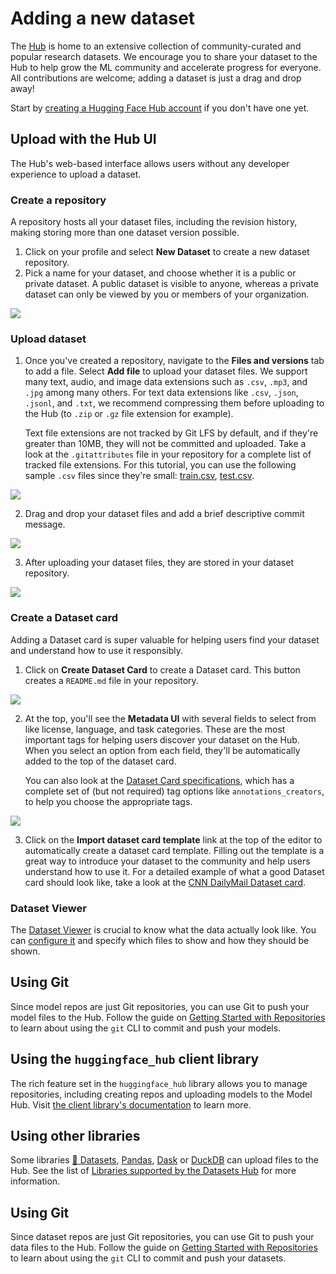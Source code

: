 # Adding a new dataset

The [Hub](https://huggingface.co/datasets) is home to an extensive collection of community-curated and popular research datasets. We encourage you to share your dataset to the Hub to help grow the ML community and accelerate progress for everyone. All contributions are welcome; adding a dataset is just a drag and drop away!

Start by [creating a Hugging Face Hub account](https://huggingface.co/join) if you don't have one yet.

## Upload with the Hub UI

The Hub's web-based interface allows users without any developer experience to upload a dataset.

### Create a repository

A repository hosts all your dataset files, including the revision history, making storing more than one dataset version possible.

1. Click on your profile and select **New Dataset** to create a new dataset repository. 
2. Pick a name for your dataset, and choose whether it is a public or private dataset. A public dataset is visible to anyone, whereas a private dataset can only be viewed by you or members of your organization.

<div class="flex justify-center">
    <img src="https://huggingface.co/datasets/huggingface/documentation-images/resolve/main/datasets/create_repo.png"/>
</div>

### Upload dataset

1. Once you've created a repository, navigate to the **Files and versions** tab to add a file. Select **Add file** to upload your dataset files. We support many text, audio, and image data extensions such as `.csv`, `.mp3`, and `.jpg` among many others. For text data extensions like `.csv`, `.json`, `.jsonl`, and `.txt`, we recommend compressing them before uploading to the Hub (to `.zip` or `.gz` file extension for example).

    Text file extensions are not tracked by Git LFS by default, and if they're greater than 10MB, they will not be committed and uploaded. Take a look at the `.gitattributes` file in your repository for a complete list of tracked file extensions. For this tutorial, you can use the following sample `.csv` files since they're small: <a href="https://huggingface.co/datasets/stevhliu/demo/raw/main/train.csv" download>train.csv</a>, <a href="https://huggingface.co/datasets/stevhliu/demo/raw/main/test.csv" download>test.csv</a>.

<div class="flex justify-center">
    <img src="https://huggingface.co/datasets/huggingface/documentation-images/resolve/main/datasets/upload_files.png"/>
</div>

2. Drag and drop your dataset files and add a brief descriptive commit message.

<div class="flex justify-center">
    <img src="https://huggingface.co/datasets/huggingface/documentation-images/resolve/main/datasets/commit_files.png"/>
</div>

3. After uploading your dataset files, they are stored in your dataset repository.

<div class="flex justify-center">
    <img src="https://huggingface.co/datasets/huggingface/documentation-images/resolve/main/datasets/files_stored.png"/>
</div>

### Create a Dataset card

Adding a Dataset card is super valuable for helping users find your dataset and understand how to use it responsibly.

1. Click on **Create Dataset Card** to create a Dataset card. This button creates a `README.md` file in your repository.

<div class="flex justify-center">
    <img src="https://huggingface.co/datasets/huggingface/documentation-images/resolve/main/datasets/dataset_card.png"/>
</div>

2. At the top, you'll see the **Metadata UI** with several fields to select from like license, language, and task categories. These are the most important tags for helping users discover your dataset on the Hub. When you select an option from each field, they'll be automatically added to the top of the dataset card.

    You can also look at the [Dataset Card specifications](https://github.com/huggingface/hub-docs/blob/main/datasetcard.md?plain=1), which has a complete set of (but not required) tag options like `annotations_creators`, to help you choose the appropriate tags.

<div class="flex justify-center">
    <img src="https://huggingface.co/datasets/huggingface/documentation-images/resolve/main/datasets/metadata_ui.png"/>
</div>

3. Click on the **Import dataset card template** link at the top of the editor to automatically create a dataset card template. Filling out the template is a great way to introduce your dataset to the community and help users understand how to use it. For a detailed example of what a good Dataset card should look like, take a look at the [CNN DailyMail Dataset card](https://huggingface.co/datasets/cnn_dailymail).

### Dataset Viewer

The [Dataset Viewer](./datasets-viewer) is crucial to know what the data actually look like.
You can [configure it](./datasets-viewer-configure) and specify which files to show and how they should be shown.

## Using Git

Since model repos are just Git repositories, you can use Git to push your model files to the Hub. Follow the guide on [Getting Started with Repositories](repositories-getting-started) to learn about using the `git` CLI to commit and push your models.

## Using the `huggingface_hub` client library

The rich feature set in the `huggingface_hub` library allows you to manage repositories, including creating repos and uploading models to the Model Hub. Visit [the client library's documentation](https://huggingface.co/docs/huggingface_hub/index) to learn more.

## Using other libraries

Some libraries [🤗 Datasets](https://huggingface.co/docs/datasets/index), [Pandas](https://pandas.pydata.org/), [Dask](https://www.dask.org/) or [DuckDB](https://duckdb.org/) can upload files to the Hub.
See the list of [Libraries supported by the Datasets Hub](./datasets-libraries.md) for more information.

## Using Git

Since dataset repos are just Git repositories, you can use Git to push your data files to the Hub. Follow the guide on [Getting Started with Repositories](repositories-getting-started) to learn about using the `git` CLI to commit and push your datasets.

